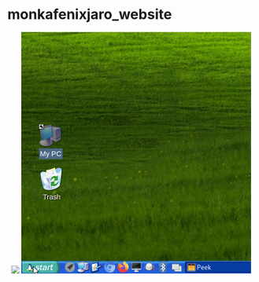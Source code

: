 # monkafenixjaro_website

<center>
<img src="pictures/mfjwebsite.gif"/>
<img src="pictures/appsmfj.gif"/>
 </center>
